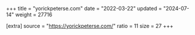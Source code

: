 +++
title = "yorickpeterse.com"
date = "2022-03-22"
updated = "2024-07-14"
weight = 27716

[extra]
source = "https://yorickpeterse.com/"
ratio = 11
size = 27
+++
